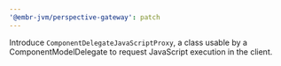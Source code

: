 ```yaml
---
'@embr-jvm/perspective-gateway': patch
---
```


Introduce `ComponentDelegateJavaScriptProxy`, a class usable by a ComponentModelDelegate to request JavaScript execution in the client.
